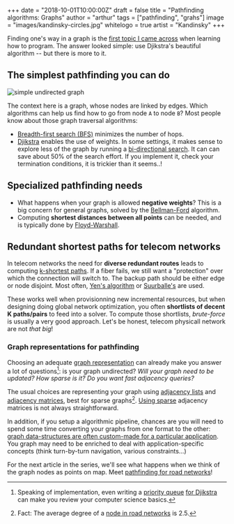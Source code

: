 +++
date = "2018-10-01T10:00:00Z"
draft = false
title = "Pathfinding algorithms: Graphs"
author = "arthur"
tags = ["pathfinding", "grahs"]
image = "images/kandinsky-circles.jpg"
whitelogo = true
artist = "Kandinsky"
+++

Finding one's way in a graph is the [first topic I came across](https://www.redblobgames.com/pathfinding/a-star/introduction.html) when learning how to program. The answer looked simple: use Djikstra's beautiful algorithm -- but there is more to it. 

<!--more-->

## The simplest pathfinding you can do
![simple undirected graph](/images/graph.gif)

The context here is a graph, whose nodes are linked by edges. Which algorithms can help us find how to go from node `A` to node `B`? Most people know about those graph traversal algorithms:

- [Breadth-first search (BFS)](https://en.wikipedia.org/wiki/Breadth-first_search) minimizes the number of hops.  
- [Djikstra](https://en.wikipedia.org/wiki/Dijkstra%27s_algorithm) enables the use of weights. In some settings, it makes sense to explore less of the graph by running a [bi-directional search](https://en.wikipedia.org/wiki/Bidirectional_search). It can can save about 50% of the search effort. If you implement it, check your termination conditions, it is trickier than it seems..!

## Specialized pathfinding needs
- What happens when your graph is allowed **negative weights**? This is a big concern for general graphs, solved by the [Bellman-Ford](https://en.wikipedia.org/wiki/Bellman%E2%80%93Ford_algorithm) algorithm.
- Computing **shortest distances between all points** can be needed, and is typically done by [Floyd-Warshall](https://en.wikipedia.org/wiki/Floyd%E2%80%93Warshall_algorithm).

## Redundant shortest paths for telecom networks
In telecom networks the need for **diverse redundant routes** leads to computing [k-shortest paths](https://en.wikipedia.org/wiki/K_shortest_path_routing). If a fiber fails, we still want a "protection" over which the connection will switch to. The backup path should be either edge or node disjoint. Most often, [Yen's algorithm](https://en.wikipedia.org/wiki/Yen%27s_algorithm) or [Suurballe's](https://en.wikipedia.org/wiki/Suurballe%27s_algorithm) are used.

These works well when provisionning new incremental resources, but when designing doing global network optimization, you often **shortlists of decent K paths/pairs** to feed into a solver. To compute those shortlists, *brute-force* is usually a very good approach. Let's be honest, telecom physicall network are not *that big*!


### Graph representations for pathfinding
Choosing an adequate [graph representation](http://www.boost.org/doc/libs/1_61_0/libs/graph/doc/graph_theory_review.html) can already make you answer a lot of questions[^implementation]: is your graph undirected? *Will your graph need to be updated? How sparse is it? Do you want fast adjacency queries?*

The usual choices are representing your graph using [adjacency lists](https://en.wikipedia.org/wiki/Adjacency_list) and [adjacency matrices](https://en.wikipedia.org/wiki/Adjacency_matrix), best for sparse graphs[^degree-roads]. [Using sparse](http://docs.scipy.org/doc/scipy/reference/sparse.html#sparse-matrix-classes) adjacency matrices is not always straightforward.

In addition, if you setup a algorithmic pipeline, chances are you will need to spend some time converting your graphs from one format to the other: [graph data-structures are often custom-made for a particular application](http://www.boost.org/doc/libs/1_61_0/libs/graph/doc/index.html). You graph may need to be enriched to deal with application-specific concepts (think turn-by-turn navigation, various constraints...)

For the next article in the series, we'll see what happens when we think of the graph nodes as points on map. Meet [pathfinding for road networks](/blog/perspectives-on-pathfinding-algorithms-networks/)!


[^implementation]: Speaking of implementation, even writing a [priority queue](https://en.wikipedia.org/wiki/Priority_queue) [for Djikstra](http://ad-teaching.informatik.uni-freiburg.de/route-planning-ss2011/lecture-2.pdf) can make you review your computer science basics.

[^degree-roads]: Fact: The average degree of a [node in road networks](http://ad-teaching.informatik.uni-freiburg.de/route-planning-ss2012/lecture-1.pdf) is 2.5.
